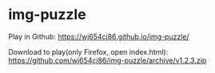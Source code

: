 # img-puzzle
Play in Github: https://wj654cj86.github.io/img-puzzle/

Download to play(only Firefox, open index.html): https://github.com/wj654cj86/img-puzzle/archive/v1.2.3.zip
